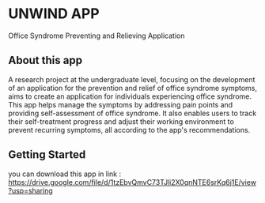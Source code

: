 # UNWIND APP
Office Syndrome Preventing and Relieving Application


## About this app
A research project at the undergraduate level, focusing on the development of an application for the prevention and relief of office syndrome symptoms,
aims to create an application for individuals experiencing office syndrome. This app helps manage the symptoms by addressing pain points and providing self-assessment of office syndrome. 
It also enables users to track their self-treatment progress and adjust their working environment to prevent recurring symptoms, all according to the app's recommendations.


## Getting Started
you can download this app in link : https://drive.google.com/file/d/1tzEbvQmvC73TJli2X0qnNTE6srKq6j1E/view?usp=sharing


